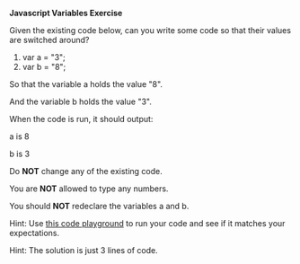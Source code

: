 **Javascript Variables Exercise**

Given the existing code below, can you write some code so that their values are switched around?

1. var a = "3";
2. var b = "8";

So that the variable a holds the value "8".

And the variable b holds the value "3".

When the code is run, it should output:

a is 8

b is 3

Do **NOT** change any of the existing code.

You are **NOT** allowed to type any numbers.

You should **NOT** redeclare the variables a and b.

Hint: Use [this code playground](https://repl.it/@appbrewery/JS-Variables-Exercise) to run your code and see if it matches your expectations.

Hint: The solution is just 3 lines of code.